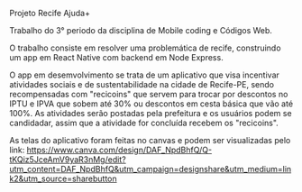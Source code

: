 Projeto Recife Ajuda+

Trabalho do 3° periodo da disciplina de Mobile coding e Códigos Web.

O trabalho consiste em resolver uma problemática de recife, construindo um app
em React Native com backend em Node Express.

O app em desemvolvimento se trata de um aplicativo que visa incentivar
atividades sociais e de sustentabilidade na cidade de Recife-PE,
sendo recompensadas com "recicoins" que servem para trocar por
descontos no IPTU e IPVA que sobem até 30% ou descontos em cesta básica que vão até 100%.
As atividades serão postadas pela prefeitura e os usuários podem se candidadar, assim que 
a atividade for concluída recebem os "recicoins".

As telas do aplicativo foram feitas no canvas e podem ser visualizadas pelo link:
https://www.canva.com/design/DAF_NpdBhfQ/Q-tKQiz5JceAmV9yaR3nMg/edit?utm_content=DAF_NpdBhfQ&utm_campaign=designshare&utm_medium=link2&utm_source=sharebutton
